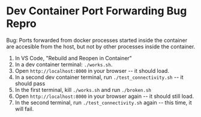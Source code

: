 Dev Container Port Forwarding Bug Repro
=======================================

Bug: Ports forwarded from docker processes started inside the container are accesible from the host, but not by other processes inside the container.

1. In VS Code, "Rebuild and Reopen in Container"
2. In a dev container terminal: `./works.sh`.
3. Open `http://localhost:8000` in your browser -- it should load.
4. In a second dev container terminal, run `./test_connectivity.sh` -- it should pass
5. In the first terminal, kill `./works.sh` and run `./broken.sh`
6. Open `http://localhost:8000` in your browser again -- it should still load.
7. In the second terminal, run `./test_connectivity.sh` again -- this time, it will fail.

